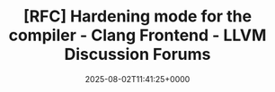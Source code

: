 ---
title: '[RFC] Hardening mode for the compiler - Clang Frontend - LLVM Discussion Forums'
slug: 20250802T114125
date: 2025-08-02T11:41:25+0000
params:
  url: https://discourse.llvm.org/t/rfc-hardening-mode-for-the-compiler/87660
tags:
- technical-writing-example
- to-read
---